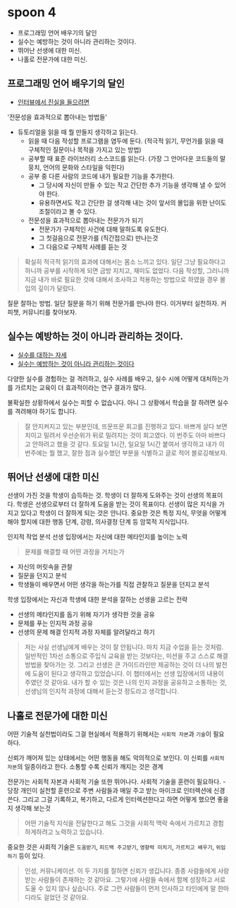 # spoon 4

- 프로그래밍 언어 배우기의 달인
- 실수는 예방하는 것이 아니라 관리하는 것이다.
- 뛰어난 선생에 대한 미신.
- 나홀로 전문가에 대한 미신.

## 프로그래밍 언어 배우기의 달인

- [인터뷰에서 진실을 들으려면](https://blog.naver.com/seeagain/100206333953)

'전문성을 효과적으로 뽑아내는 방법들'

- 듀토리얼을 읽을 때 뭘 만들지 생각하고 읽는다.
  - 읽을 때 다음 작성할 프로그램을 염두에 둔다. (적극적 읽기, 무언가를 읽을 때 구체적인 질문이나 목적을 가지고 있는 방법)
  - 공부할 때 표준 라이브러리 소스코드를 읽는다. (가장 그 언어다운 코드들의 말뭉치, 언어의 문화와 스타일을 익힌다)
  - 공부 중 다른 사람의 코드에 내가 필요한 기능을 추가한다.
    - 그 당시에 자신이 만들 수 있는 작고 간단한 추가 기능을 생각해 낼 수 있어야 한다.
    - 유용하면서도 작고 간단한 걸 생각해 내는 것이 앞서의 몰입을 위한 난이도 조절이라고 볼 수 있다.
  - 전문성을 효과적으로 뽑아내는 전문가가 되기
    - 전문가가 구체적인 사건에 대해 말하도록 유도한다.
    - 그 첫걸음으로 전문가를 (직간접으로) 만나는것
    - 그 다음으로 구체적 사례를 듣는 것

> 확실히 적극적 읽기의 효과에 대해서는 몸소 느끼고 있다. 일단 그냥 필요하다고 하니까 공부를 시작하게 되면 금방 지치고, 재미도 없었다. 다음 작성할, 그러니까 지금 내가 바로 필요한 것에 대해서 조사하고 적용하는 방법으로 하였을 경우 몰입의 깊이가 달랐다.

질문 잘하는 방법. 일단 질문을 하기 위해 전문가를 만나야 한다. 이거부터 실천하자. 커피챗, 커뮤니티를 찾아보자.

## 실수는 예방하는 것이 아니라 관리하는 것이다.

- [실수를 대하는 자세](https://brunch.co.kr/@daebaksungjin/12)
- [실수는 예방하는 것이 아니라 관리하는 것이다](https://ppss.kr/archives/33109)

다양한 실수를 경험하는 걸 격려하고, 실수 사례를 배우고, 실수 시에 어떻게 대처하는가를 가르치는 교육이 더 효과적이라는 연구 결과가 많다.

불확실한 상황하에서 실수는 피할 수 없습니다. 아니 그 상황에서 학습을 잘 하려면 실수를 격려해야 하기도 합니다.

> 잘 안지켜지고 있는 부분인데, 뜨문뜨문 회고를 진행하고 있다. 바쁘게 살다 보면 치이고 밀려서 우선순위가 뒤로 밀려지는 것이 회고였다. 이 번주도 아마 바쁘다고 안하려고 했을 것 같다. 토요일 1시간, 일요일 1시간 붙여서 생각하고 내가 이 번주에는 뭘 했고, 잘한 점과 실수했던 부분을 식별하고 글로 적어 블로깅해보자.

## 뛰어난 선생에 대한 미신

선생이 가진 것을 학생이 습득하는 것. 학생이 더 잘하게 도와주는 것이 선생의 목표이다. 학생은 선생으로부터 더 잘하게 도움을 받는 것이 목표이다.
선생이 많은 지식을 가지고 있다고 학생이 더 잘하게 되는 것은 안니다. 중요한 것은 특정 지식, 무엇을 어떻게 해야 할지에 대한 행동 단계, 강령, 의사결정 단계 등 암묵적 지식입니다.

인지적 작업 분석
선생 입장에서는 자신에 대한 메타인지를 높이는 노력

> 문제를 해결할 때 어떤 과정을 거치는가

- 자신의 머릿속을 관찰
- 질문을 던지고 분석
- 학생들이 배우면서 어떤 생각을 하는가를 직접 관찰하고 질문을 던지고 분석

학생 입장에서는 자신과 학생에 대한 분석을 잘하는 선생을 고르는 전략

- 선생의 메타인지를 돕기 위해 자기가 생각한 것을 공유
- 문제를 푸는 인지적 과정 공유
- 선생의 문제 해결 인지적 과정 자체를 알려달라고 하기

> 저는 사실 선생님에게 배우는 것이 잘 안됩니다. 마치 지금 수업을 듣는 것처럼. 일반적인 1차선 소통으로 주입식 교육을 받는 것보다는, 미션을 주고 스스로 해결 방법을 찾아가는 것. 그리고 선생은 큰 가이드라인만 제공하는 것이 더 나의 발전에 도움이 된다고 생각하고 있었습니다. 이 챕터에서는 선생 입장에서의 내용이 주였던 것 같아요. 내가 할 수 있는 것은 나의 인지 과정을 공유하고 소통하는 것, 선생님의 인지적 과정에 대해서 듣는것 정도라고 생각합니다.

## 나홀로 전문가에 대한 미신

어떤 기술적 실천법이라도 그걸 현실에서 적용하기 위해서는 `사회적 자본`과 `기술`이 필요하다.

신뢰가 깨어져 있는 상태에서는 어떤 행동을 해도 악의적으로 보인다. 이 신뢰를 `사회적 자본`의 일종이라고 한다.
소통할 수록 신뢰가 깨지는 것은 경계

전문가는 사회적 자본과 사회적 기술 또한 뛰어나다. 사회적 기술을 훈련이 필요하다. -당장 개인이 실천할 훈련으로 주변 사람들과 매일 주고 받는 마이크로 인터렉션에 신경쓴다. 그리고 그걸 기록하고, 복기하고, 다르게 인터렉션한다고 하면 어떻게 했으면 좋을지 생각해 보는것

> 어떤 기술적 지식을 전달한다고 해도 그것을 사회적 맥락 속에서 가르치고 경험하게하려고 노력하고 있습니다.

중요한 것은 사회적 기술은 `도움받기`, `피드백 주고받기`, `영향력 미치기`, `가르치고 배우기`, `위임하기` 등이 있다.

> 인성, 커뮤니케이션. 이 두 가지를 잘하면 신뢰가 생깁니다. 종종 사람들에게 사랑받는 사람들이 존재하는 것 같아요. 그렇기에 사람들 속에서 함께 성장하고 서로 도울 수 있지 않나 싶습니다. 주로 그런 사람들이 먼저 인사하고 타인에게 말 한마디라도 걸었던 것 같아요.
